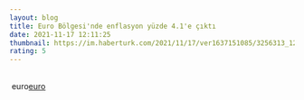 ```yaml
--- 
layout: blog
title: Euro Bölgesi'nde enflasyon yüzde 4.1'e çıktı
date: 2021-11-17 12:11:25
thumbnail: https://im.haberturk.com/2021/11/17/ver1637151085/3256313_1200x627.jpg
rating: 5
---
```

</br>&nbsp;euro<a href="euro">euro</a>